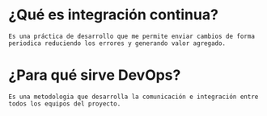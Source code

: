 # ¿Qué es integración continua?

	Es una práctica de desarrollo que me permite enviar cambios de forma periodica reduciendo los errores y generando valor agregado.

# ¿Para qué sirve DevOps?

	Es una metodologia que desarrolla la comunicación e integración entre todos los equipos del proyecto.